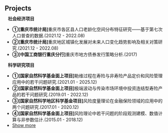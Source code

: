 <h1 id="projects"></h1>

<h2 style="margin: 30px 0px 10px;">Projects</h2>

<h4 style="margin:0 10px 0;">社会经济项目</h4>

<ul>
<li><strong>①[重庆市统计局]</strong>重庆市各区县人口老龄化空间分布特征研究——基于第七次人口普查的数据.(2021.12 - 2022.08)</li>

<li><strong>②[重庆市统计局]</strong>重庆地区城镇化发展对未来人口变化趋势影响及相关对策研究.(2021.12 - 2022.08)</li>

<li><strong>③[中国工商银行重庆分行]</strong>重庆市地方债券发行策略分析.(2017)</li>
</ul>



<h4 style="margin:0 10px 0;">科学研究项目</h4>
<ul>
<li><strong>①[国家自然科学基金面上项目]</strong>勒维过程在寿险与非寿险产品定价和风险管理应用中的若干问题研究.(2021.01 - 2025.12)</li>

<li><strong>②[国家自然科学基金面上项目]</strong>极端波动与传染市场环境中投资连结型寿险产品的若干问题研究.(2019.01 - 2022.12)</li>

<li><strong>③[国家自然科学地区科学基金项目]</strong>风险度量理论在金融保险领域的应用中的两个问题研究.(2017.01 - 2020.12)</li>

<li><strong>④[国家自然科学基金面上项目]</strong>风险理论中若干问题的阶段观测建模、数值计算与非参数估计.(2015.01 - 2018.12)</li>


<li> <a href="javascript:toggle_vis('projectsmore')">Show more</a> </li>

<div id="projectsmore" style="display:none">

<li><strong>⑤[重庆市科技计划项目基础与前沿研究计划一般项目]</strong>风险理论中的阶段观测建模方法与风险分析.(2014.08 - 2017.06)</li>

<li><strong>⑥[国家自然科学基金面上项目]</strong>基于模型选择和Piman准则的约束有偏估计及算法研究与应用.(2012.01 - 2015.12)</li>

<li><strong>⑦[高等学校博士学科点专项科研基金项目]</strong>考虑随机分红策略的风险模型中破产问题的研究.(2012.01 - 2014.12)</li>

<li><strong>⑧[中央高校基本科研项目]</strong>复杂环境中的寿险产品定价与风险管理.(2012.01 - 2014.12)</li>


</div>
</ul>